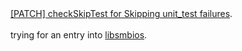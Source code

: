<html><body><a href="http://lists.us.dell.com/pipermail/libsmbios-devel/2005-September/000079.html">[PATCH] checkSkipTest for Skipping unit_test failures</a>.<br><br>trying for an entry into <a href="http://linux.dell.com/libsmbios/main/index.html">libsmbios</a>.</body></html>
